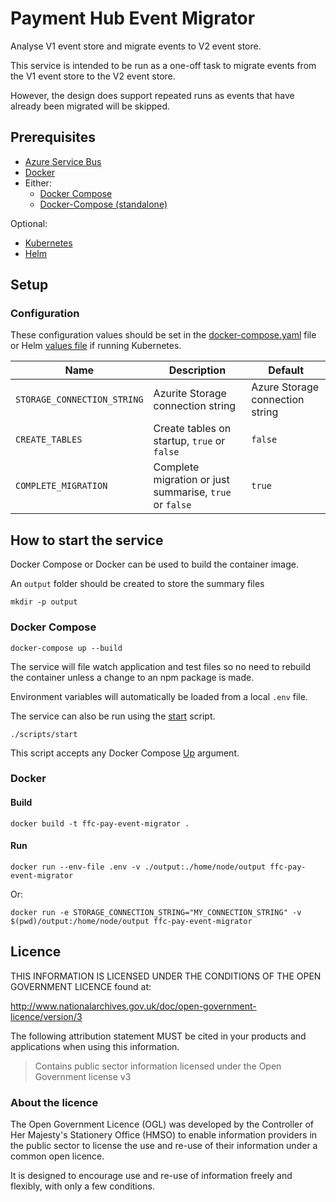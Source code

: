 # Payment Hub Event Migrator

Analyse V1 event store and migrate events to V2 event store.

This service is intended to be run as a one-off task to migrate events from the V1 event store to the V2 event store.

However, the design does support repeated runs as events that have already been migrated will be skipped.

## Prerequisites

- [Azure Service Bus](https://docs.microsoft.com/en-us/azure/service-bus-messaging/)
- [Docker](https://www.docker.com/)
- Either:
  - [Docker Compose](https://docs.docker.com/compose/install/linux/#install-the-plugin-manually)
  - [Docker-Compose (standalone)](https://docs.docker.com/compose/install/other/)

Optional:
- [Kubernetes](https://kubernetes.io/)
- [Helm](https://helm.sh/)

## Setup

### Configuration

These configuration values should be set in the [docker-compose.yaml](docker-compose.yaml) file or Helm [values file](helm/ffc-pay-event-hub/values.yaml) if running Kubernetes.

| Name | Description | Default |
| ---| --- | --- |
| `STORAGE_CONNECTION_STRING` | Azurite Storage connection string | Azure Storage connection string |
| `CREATE_TABLES` | Create tables on startup, `true` or `false` | `false` |
| `COMPLETE_MIGRATION` | Complete migration or just summarise, `true` or `false` | `true` |

## How to start the service

Docker Compose or Docker can be used to build the container image.

An `output` folder should be created to store the summary files

```
mkdir -p output
```

### Docker Compose


```
docker-compose up --build
```

The service will file watch application and test files so no need to rebuild the container unless a change to an npm package is made.

Environment variables will automatically be loaded from a local `.env` file.

The service can also be run using the [start](scripts/start) script.
```
./scripts/start
```

This script accepts any Docker Compose [Up](https://docs.docker.com/engine/reference/commandline/compose_up/) argument.

### Docker

#### Build

```
docker build -t ffc-pay-event-migrator .
```

#### Run

```
docker run --env-file .env -v ./output:./home/node/output ffc-pay-event-migrator
```
Or:
```
docker run -e STORAGE_CONNECTION_STRING="MY_CONNECTION_STRING" -v $(pwd)/output:/home/node/output ffc-pay-event-migrator 
```

## Licence

THIS INFORMATION IS LICENSED UNDER THE CONDITIONS OF THE OPEN GOVERNMENT LICENCE found at:

<http://www.nationalarchives.gov.uk/doc/open-government-licence/version/3>

The following attribution statement MUST be cited in your products and applications when using this information.

> Contains public sector information licensed under the Open Government license v3

### About the licence

The Open Government Licence (OGL) was developed by the Controller of Her Majesty's Stationery Office (HMSO) to enable information providers in the public sector to license the use and re-use of their information under a common open licence.

It is designed to encourage use and re-use of information freely and flexibly, with only a few conditions.

